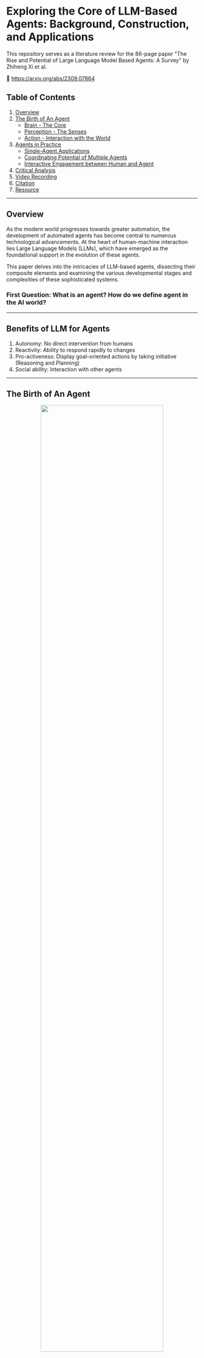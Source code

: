 # Exploring the Core of LLM-Based Agents: Background, Construction, and Applications

This repository serves as a literature review for the 86-page paper "The Rise and Potential of Large Language Model Based Agents: A Survey" by Zhiheng Xi et al.

:link: https://arxiv.org/abs/2309.07864

## Table of Contents  
1. [Overview](#Overview)  
2. [The Birth of An Agent](#the-birth-of-an-agent)
   - [Brain - The Core](#brain---the-core)
   - [Perception - The Senses](#perception---the-senses)
   - [Action - Interaction with the World](#action---interaction-with-the-world)
3. [Agents in Practice](#agents-in-practice) 
   - [Single-Agent Applications](#single-Agent-Applications)
   - [Coordinating Potential of Multiple Agents](#Coordinating-Potential-of-Multiple-Agents)
   - [Interactive Engagement between Human and Agent](#Interactive-Engagement-between-Human-and-Agent)
4. [Critical Analysis](#critical-analysis)
5. [Video Recording](#video-recording)
6. [Citation](#citation)
7. [Resource](#resource)


---
## Overview

As the modern world progresses towards greater automation, the development of automated agents has become central to numerous technological advancements. At the heart of human-machine interaction lies Large Language Models (LLMs), which have emerged as the foundational support in the evolution of these agents.

This paper delves into the intricacies of LLM-based agents, dissecting their composite elements and examining the various developmental stages and complexities of these sophisticated systems.

### First Question: What is an agent? How do we define agent in the AI world?

---
## Benefits of LLM for Agents

1. Autonomy: No direct intervention from humans
2. Reactivity: Ability to respond rapidly to changes
3. Pro-activeness: Display goal-oriented actions by taking initiative (Reasoning and Planning)
4. Social ability: Interaction with other agents

---

## The Birth of An Agent
<div align=center><img src="./images/TheBirth.jpg" width="80%" /></div>

### Brain - The Core

The "Brain" of LLM-based agents encompasses essential processes such as understanding, reasoning, decision-making, and learning.

#### Components
- **Natural Language Interaction**: Allows agents to engage in human-like communication.
- **Knowledge**: Encompasses a broad spectrum of information, enabling task execution requiring domain-specific or general knowledge.
- **Memory**: Facilitates learning from past interactions, crucial for adaptive responses.
- **Reasoning and Planning**: Enables logical problem-solving and strategic planning for goal achievement.

### Perception - The Senses

Expands the agents' input capabilities, enabling them to process and interpret a variety of data types, akin to human sensory systems.

#### Components
- **Textual Input**: Processes written instructions and communications.
- **Visual Input**: Utilizes visual encoders to interpret images and videos, enabling applications that require visual context.
- **Auditory Input**: Interprets spoken language and sounds, suitable for applications like speech recognition.
- **Other Inputs**: Investigates additional sensory data types for comprehensive environmental understanding.

### Action - Interaction with the World


Translates cognitive processes into tangible outcomes, demonstrating the agents' ability to affect real-world scenarios.

#### Components
- **Textual Output**: Produces text-based responses and actions.
- **Tool Usage**: Engages with digital interfaces and software tools to perform specific tasks.
- **Embodied Actions**: For research-stage agents, interacts with the physical world through movement and manipulation.

---

## Agents in Practice: Harnessing AI for Good

This section highlights the real-world applications of LLM-based agents, emphasizing their potential to positively impact society through task-oriented, innovation-oriented, and lifecycle-oriented deployments. It also explores the coordinating potential of multiple agents and interactive engagement between humans and agents.

### Single-Agent Applications

Single-agent scenarios showcase the capabilities of individual LLM-based agents to perform tasks, drive innovation, and adapt through their lifecycle.
<div align=center><img src="./images/single-agent.jpg" width="80%" /></div>

#### Components
- **Task-oriented Deployment**: Focuses on executing specific tasks efficiently. Examples include customer service bots providing support or virtual assistants managing schedules.
- **Innovation-oriented Deployment**: Involves leveraging agents to generate new ideas or solutions. This could include brainstorming sessions for product development or creative writing.
- **Lifecycle-oriented Deployment**: Addresses the agents' ability to evolve and adapt over time, learning from interactions and feedback to improve performance continually.

### Coordinating Potential of Multiple Agents

Discusses how multiple agents can work in concert, either cooperatively or adversarially, to achieve more complex objectives than would be possible individually.
<div align=center><img src="./images/agent-agent.jpeg" width="80%" /></div>

#### Components
- **Cooperative Interaction for Complementarity**: Multiple agents collaborate, sharing information and resources to accomplish a common goal. An example could be a group of agents coordinating disaster response efforts.
- **Adversarial Interaction for Advancement**: Agents engage in competitive interactions that drive improvements or innovations. This can be seen in environments where agents simulate market dynamics to test economic theories.

### Interactive Engagement between Human and Agent

Examines the dynamic interactions between humans and agents, highlighting different collaboration models and their applications.
<div align=center><img src="./images/human-agent.jpeg" width="80%" /></div>

#### Components
- **Instructor-Executor Paradigm**: Humans provide instructions or objectives, and agents execute the tasks, leveraging their processing and analysis capabilities. Examples include instructing an agent to curate personalized learning content.
- **Equal Partnership Paradigm**: Humans and agents collaborate as equals, each contributing unique insights and capabilities. This could involve collaborative creative writing, where the agent and human build on each other's ideas.

---

## Pseudocode: Examples of Difference Between Single Agent & Agent-Human based Agents

GPT-4:

	function respond_to_human(input):
      response = GPT-4.generate_response(input)
      return response
  
	while true:
      human_input = get_input_from_human()
      if human_input is "exit":
          break
      agent_response = respond_to_human(human_input)
      display(agent_response)

AutoGPT:

	function perform_task(goal):
      tasks = AutoGPT.decompose_goal_into_tasks(goal)
      for task in tasks:
            AutoGPT.execute_task(task)
      return AutoGPT.summarize_results()

    user_goal = get_goal_from_user()
		if user_goal is not "exit":
    	final_output = perform_task(user_goal)
    	display(final_output)

### Second Question: What difference can you discover based on these two different types of agents?

## Critical Analysis:

---

## Video Recording
---
## Citation
```
@misc{xi2023rise,
      title={The Rise and Potential of Large Language Model Based Agents: A Survey}, 
      author={Zhiheng Xi and Wenxiang Chen and Xin Guo and Wei He and Yiwen Ding and Boyang Hong and Ming Zhang and Junzhe Wang and Senjie Jin and Enyu Zhou and Rui Zheng and Xiaoran Fan and Xiao Wang and Limao Xiong and Yuhao Zhou and Weiran Wang and Changhao Jiang and Yicheng Zou and Xiangyang Liu and Zhangyue Yin and Shihan Dou and Rongxiang Weng and Wensen Cheng and Qi Zhang and Wenjuan Qin and Yongyan Zheng and Xipeng Qiu and Xuanjing Huang and Tao Gui},
      year={2023},
      eprint={2309.07864},
      archivePrefix={arXiv},
      primaryClass={cs.AI}
}
```
Contact: 
- Zhiheng Xi: zhxi22@m.fudan.edu.cn
---
## Resource
- [2023/10] **Lyfe Agents: Generative agents for low-cost real-time social interactions.** *Zhao Kaiya (MIT) et al. arXiv.* [[paper](https://arxiv.org/abs/2310.02172)]
- [2023/05] **Voyager: An Open-Ended Embodied Agent with Large Language Models.** *Guanzhi Wang (NVIDIA) et al. arXiv.* [[paper](https://arxiv.org/abs/2305.16291)] [[code](https://github.com/MineDojo/Voyager)] [[project page](https://voyager.minedojo.org/)]
- [2023/04] **LLM+P: Empowering Large Language Models with Optimal Planning Proficiency.** *Bo Liu (University of Texas) et al. arXiv.* [[paper](https://arxiv.org/abs/2304.11477)] [[code](https://github.com/Cranial-XIX/llm-pddl)]
- [2023/03] **Reflexion: Language Agents with Verbal Reinforcement Learning.** *Noah Shinn (Northeastern University) et al. arXiv.* [[paper](https://arxiv.org/abs/2303.11366)] [[code](https://github.com/noahshinn024/reflexion)]
- [2023/03] **PaLM-E: An Embodied Multimodal Language Model.** *Danny Driess (Google) et al. ICML.* [[paper](http://proceedings.mlr.press/v202/driess23a/driess23a.pdf)] [[project page](https://palm-e.github.io/)]
- [2023/03] **ReAct: Synergizing Reasoning and Acting in Language Models.** *Shunyu Yao (Princeton University) et al. ICLR.* [[paper](https://openreview.net/pdf?id=WE_vluYUL-X)] [[project page](https://react-lm.github.io/)]
- [2022/01] **Chain-of-thought prompting elicits reasoning in large language models.** *Jason Wei (Google) et al. NeurIPS.* [[paper](https://proceedings.neurips.cc/paper_files/paper/2022/file/9d5609613524ecf4f15af0f7b31abca4-Paper-Conference.pdf)]

    

   

